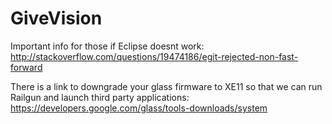 GiveVision
==========

Important info for those if Eclipse doesnt work: http://stackoverflow.com/questions/19474186/egit-rejected-non-fast-forward



There is a link to downgrade your glass firmware to XE11 so that we can run Railgun and launch third party applications: https://developers.google.com/glass/tools-downloads/system
